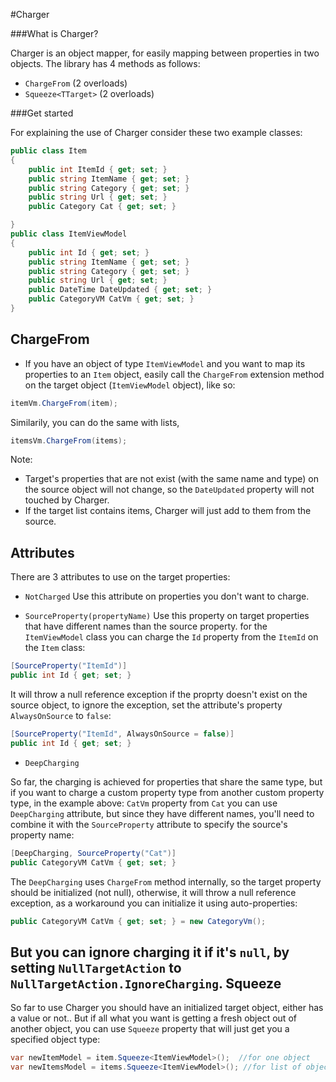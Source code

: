 #Charger

###What is Charger?

Charger is an object mapper, for easily mapping between properties in two objects.
The library has 4 methods as follows:
* ````ChargeFrom```` (2 overloads)
* ````Squeeze<TTarget>```` (2 overloads)

###Get started

For explaining the use of Charger consider these two example classes:
```csharp
public class Item
{
    public int ItemId { get; set; }
    public string ItemName { get; set; }
    public string Category { get; set; }
    public string Url { get; set; }
    public Category Cat { get; set; }

}
public class ItemViewModel
{
    public int Id { get; set; }
    public string ItemName { get; set; }
    public string Category { get; set; }
    public string Url { get; set; }
    public DateTime DateUpdated { get; set; }
    public CategoryVM CatVm { get; set; }
}
````
ChargeFrom
--------------
* If you have an object of type ````ItemViewModel```` and you want to map its properties to an ````Item```` object,
easily call the ````ChargeFrom```` extension method on the target object (````ItemViewModel```` object), like so:
```csharp
itemVm.ChargeFrom(item);
````
Similarily, you can do the same with lists, 
```csharp
itemsVm.ChargeFrom(items);
````

Note:
* Target's properties that are not exist (with the same name and type) on the source object will not change, so the ````DateUpdated````
property will not touched by Charger.
* If the target list contains items, Charger will just add to them from the source.

Attributes
--------------
There are 3 attributes to use on the target properties:

* ````NotCharged````
Use this attribute on properties you don't want to charge.

* ````SourceProperty(propertyName)````
Use this property on target properties that have different names than the source property. for the ````ItemViewModel```` 
class you can charge the ````Id```` property from the ````ItemId```` on the ````Item```` class:

```csharp
[SourceProperty("ItemId")]
public int Id { get; set; }
````
It will throw a null reference exception if the proprty doesn't exist on the source object, to ignore the exception,
set the attribute's property ````AlwaysOnSource```` to ````false````:
```csharp
[SourceProperty("ItemId", AlwaysOnSource = false)]
public int Id { get; set; }
````
* ````DeepCharging````

So far, the charging is achieved for properties that share the same type, but if you want to charge a custom property type
from another custom property type, in the example above: 
````CatVm```` property from ````Cat````
you can use ````DeepCharging```` attribute, but since they have different names, you'll need to combine it with the ````SourceProperty```` attribute to specify the source's property name:
```csharp
[DeepCharging, SourceProperty("Cat")]
public CategoryVM CatVm { get; set; }
````
The ````DeepCharging```` uses ````ChargeFrom```` method internally, so the target property should be initialized (not null),
otherwise, it will throw a null reference exception, as a workaround you can initialize it using auto-properties:
```csharp
public CategoryVM CatVm { get; set; } = new CategoryVm();
````
But you can ignore charging it if it's ````null````, by setting ````NullTargetAction```` to ````NullTargetAction.IgnoreCharging````.
Squeeze
--------------
So far to use Charger you should have an initialized target object, either has a value or not..
But if all what you want is getting a fresh object out of another object, you can use ````Squeeze```` property that will just
get you a specified object type:

````csharp
var newItemModel = item.Squeeze<ItemViewModel>();  //for one object
var newItemsModel = items.Squeeze<ItemViewModel>(); //for list of objects
````


